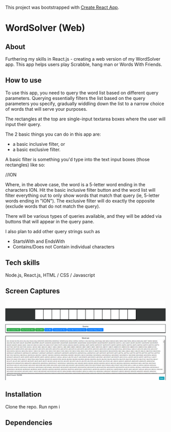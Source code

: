 This project was bootstrapped with [Create React App](https://github.com/facebook/create-react-app).

# WordSolver (Web)

## About

Furthering my skills in React.js - creating a web version of my WordSolver app.
This app helps users play Scrabble, hang man or Words With Friends.

## How to use

To use this app, you need to query the word list based on different query parameters. Querying essentially filters the list based on the 
query parameters you specify, gradually widdling down the list to a narrow choice of words that will serve your purposes.

The rectangles at the top are single-input textarea boxes where the user will input their query. 

The 2 basic things you can do in this app are:
- a basic inclusive filter, or 
- a basic exclusive filter.

A basic filter is something you'd type into the text input boxes (those rectangles) like so:

//ION

Where, in the above case, the word is a 5-letter word ending in the characters ION. Hit the basic inclusive filter button and the word list will filter everything out to only show words that match that query (ie, 5-letter words ending in "ION"). The exclusive filter will do exactly the opposite (exclude words that do not match the query).

There will be various types of queries available, and they will be added via buttons that will appear in the query pane.

I also plan to add other query strings such as

- StartsWith and EndsWith
- Contains/Does not Contain individual characters

## Tech skills

Node.js,
React.js,
HTML / CSS / Javascript 

## Screen Captures
![Preliminary UI](https://github.com/davideastmond/wordsolver_web/blob/master/res/wordSolverJul222019.png?raw=true)


## Installation

Clone the repo.
Run npm i

## Dependencies
